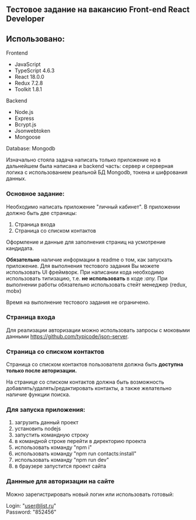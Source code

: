 
## Тестовое задание на вакансию Front-end React Developer

## Использовано:

Frontend
- JavaScript 
- TypeScript 4.6.3
- React 18.0.0
- Redux 7.2.8
- Toolkit 1.8.1

Backend
- Node.js
- Express
- Bcrypt.js
- Jsonwebtoken
- Mongoose

Database: Mongodb
 
  Изначально стояла задача написать только приложение но в дальнейшем была написана и backend часть: сервер и серверная логика с использованием реальной БД Mongodb, токена и шифрования данных.  

### Основное задание:
Необходимо написать приложение "личный кабинет".
В приложении должно быть две страницы:
1. Страница входа
2. Страница со списком контактов

Оформление и данные для заполнения страниц на усмотрение кандидата.

**Обязательно** наличие информации в readme о том, как запускать приложение.
Для выполнения тестового задания Вы можете использовать UI фреймворк.
При написании кода необходимо использовать типизацию, т.е. **не использовать** в коде *:any.*
При выполнении работы обязательно использовать стейт менеджер (redux, mobx)

Время на выполнение тестового задания не ограничено.

### Страница входа
Для реализации авторизации можно использовать запросы с моковыми данными https://github.com/typicode/json-server.
### Страница со списком контактов
Страница со списком контактов пользователя должна быть **доступна только после авторизации.**

На странице со списком контактов должна быть возможность добавлять/удалять/редактировать контакты, а также желательно наличие функции поиска.

### Для запуска приложения:

1. загрузить данный проект
2. установить nodejs
3. запустить командную строку
4. в командной строке перейти в директорию проекта
5. использовать команду "npm i" 
6. использовать команду "npm run contacts:install"
7. использовать команду "npm run dev"
8. в браузере запустится проект сайта

### Даннные для авторизации на сайте

Mожно зарегистрировать новый логин или использовать готовый:

Login: "user@list.ru"   
Password: "852456"

